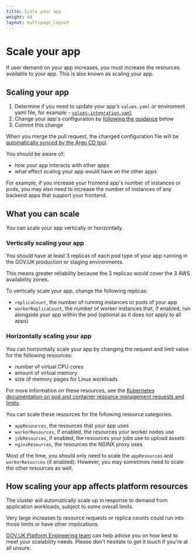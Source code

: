 ```yaml
---
title: Scale your app
weight: 44
layout: multipage_layout
---
```


# Scale your app

If user demand on your app increases, you must increase the resources available to your app. This is also known as scaling your app.

## Scaling your app

1. Determine if you need to update your app's `values.yaml` or enviroment yaml file, for example - [`values-integration.yaml`](https://github.com/alphagov/govuk-helm-charts/blob/main/charts/app-config/values-integration.yaml)
2. Change your app's configuration by [following the guidance](#what-you-can-scale) below
3. Commit this change

When you merge the pull request, the changed configuration file will be [automatically synced by the Argo CD tool](/manage-app/access-ci-cd/#deploying-a-release-of-a-gov-uk-app).

You should be aware of:

- how your app interacts with other apps
- what effect scaling your app would have on the other apps

For example, if you increase your frontend app's number of instances or pods, you may also need to increase the number of instances of any backend apps that support your frontend.

## What you can scale

You can scale your app vertically or horizontally.

### Vertically scaling your app

You should have at least 3 replicas of each pod type of your app running in the GOV.UK production or staging environments.

This means greater reliability because the 3 replicas would cover the 3 AWS availability zones.

To vertically scale your app, change the following replicas:

- `replicaCount`, the number of running instances or pods of your app
- `workerReplicaCount`, the number of worker instances that, if enabled, run alongside your app within the pod (optional as it does not apply to all apps)

### Horizontally scaling your app

You can horizontally scale your app by changing the request and limit value for the following resources:

- number of virtual CPU cores
- amount of virtual memory
- size of memory pages for Linux workloads

For more information on these resources, see the [Kubernetes documentation on pod and container resource management requests and limits](https://kubernetes.io/docs/concepts/configuration/manage-resources-containers/#requests-and-limits).

You can scale these resources for the following resource categories:

- `appResources`, the resources that your app uses
- `workerResources`, if enabled, the resources your worker nodes use
- `jobResources`, if enabled, the resources your jobs use to upload assets
- `nginxResources`, the resources the NGINX proxy uses

Most of the time, you should only need to scale the `appResources` and `workerResources` (if enabled). However, you may sometimes need to scale the other resources as well.

## How scaling your app affects platform resources

The cluster will automatically scale up in response to demand from application workloads, subject to some overall limits.

Very large increases to resource requests or replica counts could run into those limits or have other implications.

[GOV.UK Platform Engineering team](/contact-platform-engineering-team.html) can help advise you on how best to meet your scalability needs. Please don't hesitate to get it touch if you're at all unsure.
